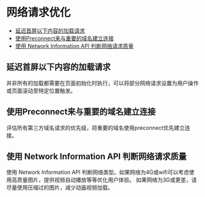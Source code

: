 # 网络请求优化

* [延迟首屏以下内容的加载请求](request-optimization.md#defer-request-below-the-fold)
* [使用Preconnect来与重要的域名建立连接](request-optimization.md#preconnect-required-origins)
* [使用 Network Information API 判断网络请求质量 ](request-optimization.md#adaptive-serving-based-on-network-quality)

## 延迟首屏以下内容的加载请求 <a id="defer-request-below-the-fold"></a>

并非所有的加载都需要在页面初始化时执行，可以将部分网络请求设置为用户操作或页面滚动至特定位置触发。


## 使用Preconnect来与重要的域名建立连接 <a id="preconnect-required-origins"></a>

评估所有第三方域名请求的优先级，将重要的域名使用preconnect优先建立连接。


## 使用 Network Information API 判断网络请求质量 <a id="adaptive-serving-based-on-network-quality"></a>

使用 Network Information API 判断网络类型。如果网络为4G或wifi可以考虑使用高质量图片，提供视频自动播放等等优化用户体验。
如果网络为3G或更差，请尽量使用压缩过的图片，减少动画视频加载。
